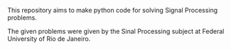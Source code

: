 This repository aims to make python code for solving Signal Processing problems.

The given problems were given by the Sinal Processing subject at Federal University of Rio de Janeiro.
